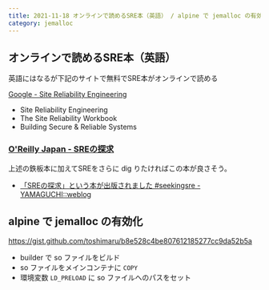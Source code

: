 ```yaml
---
title: 2021-11-18 オンラインで読めるSRE本（英語） / alpine で jemalloc の有効化
category: jemalloc
---
```


## オンラインで読めるSRE本（英語）

英語にはなるが下記のサイトで無料でSRE本がオンラインで読める

[Google - Site Reliability Engineering](https://sre.google/books/)

- Site Reliability Engineering
- The Site Reliability Workbook
- Building Secure & Reliable Systems

### [O'Reilly Japan - SREの探求](https://www.oreilly.co.jp/books/9784873119618/)

上述の鉄板本に加えてSREをさらに dig りたければこの本が良さそう。

- [「SREの探求」という本が出版されました #seekingsre - YAMAGUCHI::weblog](https://ymotongpoo.hatenablog.com/entry/seeking-sre)

## alpine で jemalloc の有効化

<https://gist.github.com/toshimaru/b8e528c4be807612185277cc9da52b5a>

- builder で so ファイルをビルド
- so ファイルをメインコンテナに `COPY`
- 環境変数 `LD_PRELOAD` に so ファイルへのパスをセット

